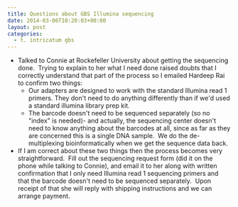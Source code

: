 ```yaml
---
title: Questions about GBS Illumina sequencing
date: 2014-03-06T10:20:03+00:00
layout: post
categories:
  - t. intricatum gbs
---
```

  * Talked to Connie at Rockefeller University about getting the sequencing done.  Trying to explain to her what I need done raised doubts that I correctly understand that part of the process so I emailed Hardeep Rai to confirm two things:
    * Our adapters are designed to work with the standard Illumina read 1 primers. They don't need to do anything differently than if we'd used a standard illumina library prep kit.
    * The barcode doesn't need to be sequenced separately (so no "index" is needed)- and actually, the sequencing center doesn't need to know anything about the barcodes at all, since as far as they are concerned this is a single DNA sample.  We do the de-multiplexing bioinformatically when we get the sequence data back.
  * If I am correct about these two things then the process becomes very straightforward.  Fill out the sequencing request form (did it on the phone while talking to Connie), and email it to her along with written confirmation that I only need Illumina read 1 sequencing primers and that the barcode doesn't need to be sequenced separately.  Upon receipt of that she will reply with shipping instructions and we can arrange payment.
